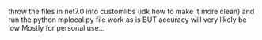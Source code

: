 throw the files in net7.0 into customlibs (idk how to make it more clean)
and run the python mplocal.py file 
work as is BUT accuracy will very likely be low
Mostly for personal use...
